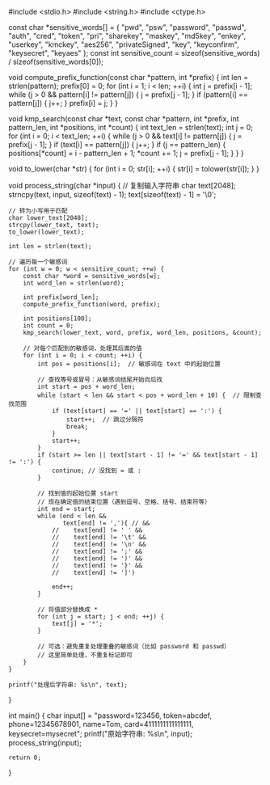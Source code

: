 #include <stdio.h>
#include <string.h>
#include <ctype.h>

const char *sensitive_words[] = {
    "pwd", "psw", "password", "passwd", "auth", "cred", "token",
    "pri", "sharekey", "maskey", "md5key", "enkey", "userkey",
    "kmckey", "aes256", "privateSigned", "key", "keyconfirm",
    "keysecret", "keyaes"
};
const int sensitive_count = sizeof(sensitive_words) / sizeof(sensitive_words[0]);

void compute_prefix_function(const char *pattern, int *prefix) {
    int len = strlen(pattern);
    prefix[0] = 0;
    for (int i = 1; i < len; ++i) {
        int j = prefix[i - 1];
        while (j > 0 && pattern[i] != pattern[j]) {
            j = prefix[j - 1];
        }
        if (pattern[i] == pattern[j]) {
            j++;
        }
        prefix[i] = j;
    }
}

void kmp_search(const char *text, const char *pattern, int *prefix, int pattern_len, int *positions, int *count) {
    int text_len = strlen(text);
    int j = 0;
    for (int i = 0; i < text_len; ++i) {
        while (j > 0 && text[i] != pattern[j]) {
            j = prefix[j - 1];
        }
        if (text[i] == pattern[j]) {
            j++;
        }
        if (j == pattern_len) {
            positions[*count] = i - pattern_len + 1;
            *count += 1;
            j = prefix[j - 1];
        }
    }
}

void to_lower(char *str) {
    for (int i = 0; str[i]; ++i) {
        str[i] = tolower(str[i]);
    }
}


void process_string(char *input) {
    // 复制输入字符串
    char text[2048];
    strncpy(text, input, sizeof(text) - 1);
    text[sizeof(text) - 1] = '\0';

    // 转为小写用于匹配
    char lower_text[2048];
    strcpy(lower_text, text);
    to_lower(lower_text);

    int len = strlen(text);

    // 遍历每一个敏感词
    for (int w = 0; w < sensitive_count; ++w) {
        const char *word = sensitive_words[w];
        int word_len = strlen(word);

        int prefix[word_len];
        compute_prefix_function(word, prefix);

        int positions[100];
        int count = 0;
        kmp_search(lower_text, word, prefix, word_len, positions, &count);

        // 对每个匹配到的敏感词，处理其后面的值
        for (int i = 0; i < count; ++i) {
            int pos = positions[i];  // 敏感词在 text 中的起始位置

            // 查找等号或冒号：从敏感词结尾开始向后找
            int start = pos + word_len;
            while (start < len && start < pos + word_len + 10) {  // 限制查找范围
                if (text[start] == '=' || text[start] == ':') {
                    start++;  // 跳过分隔符
                    break;
                }
                start++;
            }
            if (start >= len || text[start - 1] != '=' && text[start - 1] != ':') {
                continue; // 没找到 = 或 :
            }

            // 找到值的起始位置 start
            // 现在确定值的结束位置（遇到逗号、空格、括号、结束符等）
            int end = start;
            while (end < len &&
                   text[end] != ','){ // &&
                //    text[end] != ' ' &&
                //    text[end] != '\t' &&
                //    text[end] != '\n' &&
                //    text[end] != ';' &&
                //    text[end] != ')' &&
                //    text[end] != '}' &&
                //    text[end] != ']') 
                
                end++;
            }

            // 将值部分替换成 *
            for (int j = start; j < end; ++j) {
                text[j] = '*';
            }

            // 可选：避免重复处理重叠的敏感词（比如 password 和 passwd）
            // 这里简单处理，不重复标记即可
        }
    }

    printf("处理后字符串: %s\n", text);
}


int main() {
    char input[] = "password=123456, token=abcdef, phone=12345678901, name=Tom, card=4111111111111111, keysecret=mysecret";
    printf("原始字符串: %s\n", input);
    process_string(input);

    return 0;
}
